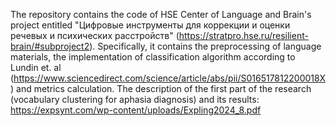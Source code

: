 The repository contains the code of HSE Center of Language and Brain's project entitled "Цифровые инструменты для коррекции и оценки речевых и психических расстройств" (https://stratpro.hse.ru/resilient-brain/#subproject2).
Specifically, it contains the preprocessing of language materials, the implementation of classification algorithm according to Lundin et. al (https://www.sciencedirect.com/science/article/abs/pii/S016517812200018X) and metrics calculation.
The description of the first part of the research (vocabulary clustering for aphasia diagnosis) and its results: https://expsynt.com/wp-content/uploads/Expling2024_8.pdf
